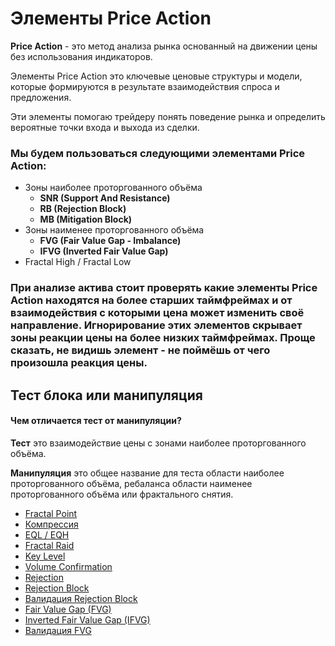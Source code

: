 # Элементы Price Action

**Price Action** - это метод анализа рынка основанный на движении цены без использования индикаторов.

Элементы Price Action это ключевые ценовые структуры и модели, которые формируются в результате взаимодействия спроса и предложения.

Эти элементы помогаю трейдеру понять поведение рынка и определить вероятные точки входа и выхода из сделки.

### Мы будем пользоваться следующими элементами Price Action:

- Зоны наиболее проторгованного объёма
  - **SNR (Support And Resistance)**
  - **RB (Rejection Block)**
  - **MB (Mitigation Block)**
- Зоны наименее проторгованного объёма
  - **FVG (Fair Value Gap - Imbalance)**
  - **IFVG (Inverted Fair Value Gap)**
- Fractal High / Fractal Low

### При анализе актива стоит проверять какие элементы Price Action находятся на более старших таймфреймах и от взаимодействия с которыми цена может изменить своё направление. Игнорирование этих элементов скрывает зоны реакции цены на более низких таймфреймах. Проще сказать, не видишь элемент - не поймёшь от чего произошла реакция цены.

## Тест блока или манипуляция

#### Чем отличается тест от манипуляции?

**Тест** это взаимодействие цены с зонами наиболее проторгованного объёма.

**Манипуляция** это общее название для теста области наиболее проторгованного объёма, ребаланса области наименее проторгованного объёма или фрактального снятия.

- [Fractal Point](./docs/fractal_point.pdf)
- [Компрессия](./docs/Сompression.pdf)
- [EQL / EQH](./docs/EQL_EQH.pdf)
- [Fractal Raid](./docs/Fractal_Raid.pdf)
- [Key Level](./docs/Key_Level.pdf)
- [Volume Confirmation](./docs/Volume_Confirmation.pdf)
- [Rejection](./docs/Rejection.pdf)
- [Rejection Block](./docs/Rejection_Block.pdf)
- [Валидация Rejection Block](./docs/Validating_RB.pdf)
- [Fair Value Gap (FVG)](./docs/FVG.pdf)
- [Inverted Fair Value Gap (IFVG)](./docs/IFVG.pdf)
- [Валидация FVG](./docs/Validating_FVG.pdf)

